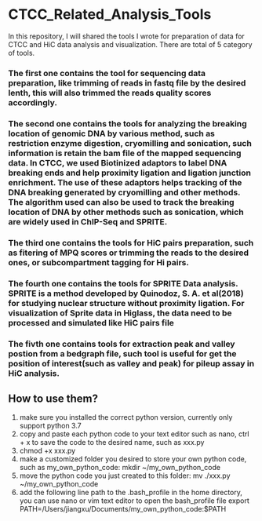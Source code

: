 # CTCC_Related_Analysis_Tools
In this repository, I will shared the tools I wrote for preparation of data for CTCC and HiC data analysis and visualization.
There are total of 5 category of tools. 
### The first one contains the tool for sequencing data preparation, like trimming of reads in fastq file by the desired lenth, this will also trimmed the reads quality scores accordingly.
### The second one contains the tools for analyzing the breaking location of genomic DNA by various method, such as restriction enzyme digestion, cryomilling and sonication, such information is retain the bam file of the mapped sequencing data. In CTCC, we used Biotinized adaptors to label DNA breaking ends and help proximity ligation and ligation junction enrichment. The use of these adaptors helps tracking of the DNA breaking generated by cryomilling and other methods. The algorithm used can also be used to track the breaking location of DNA by other methods such as sonication, which are widely used in ChIP-Seq and SPRITE.
### The third one contains the tools for HiC pairs preparation, such as fitering of MPQ scores or trimming the reads to the desired ones, or subcompartment tagging for Hi pairs. 
### The fourth one contains the tools for SPRITE Data analysis. SPRITE is a method developed by Quinodoz, S. A. et al(2018) for studying nuclear structure without proximity ligation. For visualization of Sprite data in Higlass, the data need to be processed and simulated like HiC pairs file
### The fivth one contains tools for extraction peak and valley postion from a bedgraph file, such tool is useful for get the position of interest(such as valley and peak) for pileup assay in HiC analysis.

## How to use them?
1. make sure you installed the correct python version, currently only support python 3.7
2. copy and paste each python code to your text editor such as nano, ctrl + x to save the code to the desired name, such as xxx.py
3. chmod +x xxx.py
4. make a customized folder you desired to store your own python code, such as my_own_python_code:   mkdir ~/my_own_python_code
5. move the python code you just created to this folder:  mv ./xxx.py ~/my_own_python_code
6. add the following line path to the .bash_profile in the home directory, you can use nano or vim text editor to open the bash_profile file
   export PATH=/Users/jiangxu/Documents/my_own_python_code:$PATH
   
